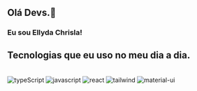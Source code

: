 ## Olá Devs.👋

### Eu sou Ellyda Chrisla!

## Tecnologias que eu uso no meu dia a dia.
<div style="display:inline_block"><br/>
  <img src="https://img.shields.io/badge/TypeScript-007ACC?style=for-the-badge&logo=typescript&logoColor=white" alt="typeScript" align="center"/>
  <img src="https://img.shields.io/badge/JavaScript-F7DF1E?style=for-the-badge&logo=javascript&logoColor=black" alt="javascript" align="center"/>
  <img src="https://img.shields.io/badge/React-20232A?style=for-the-badge&logo=react&logoColor=61DAFB" alt="react" align="center"/>
  <img src="https://img.shields.io/badge/Tailwind_CSS-38B2AC?style=for-the-badge&logo=tailwind-css&logoColor=white" alt="tailwind" align="center"/>
  <img src="https://img.shields.io/badge/Material--UI-0081CB?style=for-the-badge&logo=material-ui&logoColor=white" alt="material-ui" align="center"/>
</div>
